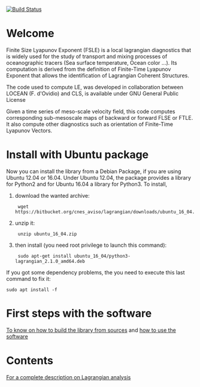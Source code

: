 [![Build Status](https://drone.io/bitbucket.org/cnes_aviso/lagrangian/status.png)](https://drone.io/bitbucket.org/cnes_aviso/lagrangian/latest)

Welcome
=======

Finite Size Lyapunov Exponent (FSLE) is a local lagrangian diagnostics that is
widely used for the study of transport and mixing processes of oceanographic
tracers (Sea surface temperature, Ocean color ...). Its computation is derived
from the definition of Finite-Time Lyapunov Exponent that allows the
identification of  Lagrangian Coherent Structures.

The code used to compute LE, was developed in collaboration between LOCEAN (F.
d'Ovidio) and CLS, is available under GNU General Public License

Given a time series of meso-scale velocity field, this code computes
corresponding sub-mesoscale maps of backward or forward FLSE or FTLE. It also
compute other diagnostics such as orientation of Finite-Time Lyapunov Vectors.

Install with Ubuntu package
===========================

Now you can install the library from a Debian Package, if you are using Ubuntu
12.04 or 16.04. Under Ubuntu 12.04, the package provides a library for Python2
and for Ubuntu 16.04 a library for Python3. To install,

1. download the wanted archive:

        wget https://bitbucket.org/cnes_aviso/lagrangian/downloads/ubuntu_16_04.zip

2. unzip it:

        unzip ubuntu_16_04.zip

3. then install (you need root privilege to launch this command):

        sudo apt-get install ubuntu_16_04/python3-lagrangian_2.1.0_amd64.deb


If you got some dependency problems, the you need to execute this last command to fix it:

    sudo apt install -f

First steps with the software
=============================
[To know on how to build the library from
sources](https://bitbucket.org/cnes_aviso/lagrangian/wiki/Install) and [how to
use the software](https://bitbucket.org/cnes_aviso/lagrangian/wiki/Usage)

Contents
========
[For a complete description on Lagrangian
analysis](https://bitbucket.org/cnes_aviso/lagrangian/wiki/Contents)